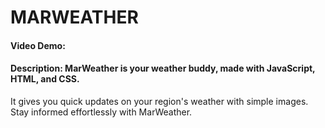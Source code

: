 # MARWEATHER
#### Video Demo:  <URL HERE>
#### Description: MarWeather is your weather buddy, made with JavaScript, HTML, and CSS. 
It gives you quick updates on your region's weather with simple images. Stay informed effortlessly with MarWeather.
